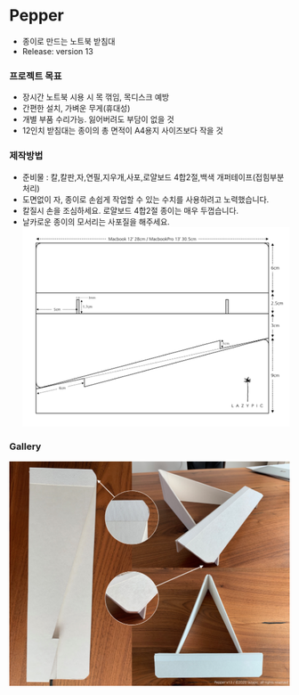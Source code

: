 # Pepper
- 종이로 만드는 노트북 받침대
- Release: version 13

### 프로젝트 목표
- 장시간 노트북 시용 시 목 꺾임, 목디스크 예방
- 간편한 설치, 가벼운 무게(휴대성)
- 개별 부품 수리가능. 잃어버려도 부담이 없을 것
- 12인치 받침대는 종이의 총 면적이 A4용지 사이즈보다 작을 것

### 제작방법
- 준비물 : 칼,칼판,자,연필,지우개,사포,로얄보드 4합2절,백색 개퍼테이프(접힘부분 처리)
- 도면없이 자, 종이로 손쉽게 작업할 수 있는 수치를 사용하려고 노력했습니다.
- 칼질시 손을 조심하세요. 로얄보드 4합2절 종이는 매우 두껍습니다.
- 날카로운 종이의 모서리는 사포질을 해주세요.
![cad](/cad/pepper_v13_w02.png)

### Gallery
![photo](/image/pepper_v13.png)

